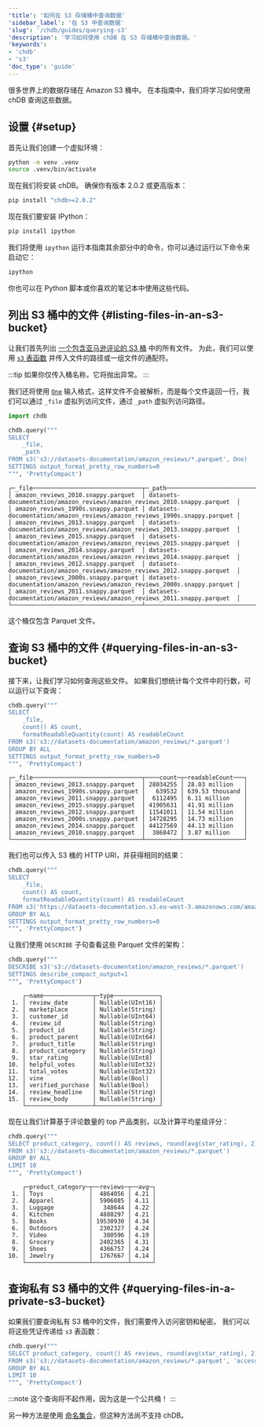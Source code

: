```yaml
---
'title': '如何在 S3 存储桶中查询数据'
'sidebar_label': '在 S3 中查询数据'
'slug': '/chdb/guides/querying-s3'
'description': '学习如何使用 chDB 在 S3 存储桶中查询数据。'
'keywords':
- 'chdb'
- 's3'
'doc_type': 'guide'
---
```


很多世界上的数据存储在 Amazon S3 桶中。
在本指南中，我们将学习如何使用 chDB 查询这些数据。

## 设置 {#setup}

首先让我们创建一个虚拟环境：

```bash
python -m venv .venv
source .venv/bin/activate
```

现在我们将安装 chDB。
确保你有版本 2.0.2 或更高版本：

```bash
pip install "chdb>=2.0.2"
```

现在我们要安装 IPython：

```bash
pip install ipython
```

我们将使用 `ipython` 运行本指南其余部分中的命令，你可以通过运行以下命令来启动它：

```bash
ipython
```

你也可以在 Python 脚本或你喜欢的笔记本中使用这些代码。

## 列出 S3 桶中的文件 {#listing-files-in-an-s3-bucket}

让我们首先列出 [一个包含亚马逊评论的 S3 桶](/getting-started/example-datasets/amazon-reviews) 中的所有文件。
为此，我们可以使用 [`s3` 表函数](/sql-reference/table-functions/s3) 并传入文件的路径或一组文件的通配符。

:::tip
如果你仅传入桶名称，它将抛出异常。
:::

我们还将使用 [`One`](/interfaces/formats#data-format-one) 输入格式，这样文件不会被解析，而是每个文件返回一行，我们可以通过 `_file` 虚拟列访问文件，通过 `_path` 虚拟列访问路径。

```python
import chdb

chdb.query("""
SELECT
    _file,
    _path
FROM s3('s3://datasets-documentation/amazon_reviews/*.parquet', One)
SETTINGS output_format_pretty_row_numbers=0
""", 'PrettyCompact')
```

```text
┌─_file───────────────────────────────┬─_path─────────────────────────────────────────────────────────────────────┐
│ amazon_reviews_2010.snappy.parquet  │ datasets-documentation/amazon_reviews/amazon_reviews_2010.snappy.parquet  │
│ amazon_reviews_1990s.snappy.parquet │ datasets-documentation/amazon_reviews/amazon_reviews_1990s.snappy.parquet │
│ amazon_reviews_2013.snappy.parquet  │ datasets-documentation/amazon_reviews/amazon_reviews_2013.snappy.parquet  │
│ amazon_reviews_2015.snappy.parquet  │ datasets-documentation/amazon_reviews/amazon_reviews_2015.snappy.parquet  │
│ amazon_reviews_2014.snappy.parquet  │ datasets-documentation/amazon_reviews/amazon_reviews_2014.snappy.parquet  │
│ amazon_reviews_2012.snappy.parquet  │ datasets-documentation/amazon_reviews/amazon_reviews_2012.snappy.parquet  │
│ amazon_reviews_2000s.snappy.parquet │ datasets-documentation/amazon_reviews/amazon_reviews_2000s.snappy.parquet │
│ amazon_reviews_2011.snappy.parquet  │ datasets-documentation/amazon_reviews/amazon_reviews_2011.snappy.parquet  │
└─────────────────────────────────────┴───────────────────────────────────────────────────────────────────────────┘
```

这个桶仅包含 Parquet 文件。

## 查询 S3 桶中的文件 {#querying-files-in-an-s3-bucket}

接下来，让我们学习如何查询这些文件。
如果我们想统计每个文件中的行数，可以运行以下查询：

```python
chdb.query("""
SELECT
    _file,
    count() AS count,
    formatReadableQuantity(count) AS readableCount    
FROM s3('s3://datasets-documentation/amazon_reviews/*.parquet')
GROUP BY ALL
SETTINGS output_format_pretty_row_numbers=0
""", 'PrettyCompact')
```

```text
┌─_file───────────────────────────────┬────count─┬─readableCount───┐
│ amazon_reviews_2013.snappy.parquet  │ 28034255 │ 28.03 million   │
│ amazon_reviews_1990s.snappy.parquet │   639532 │ 639.53 thousand │
│ amazon_reviews_2011.snappy.parquet  │  6112495 │ 6.11 million    │
│ amazon_reviews_2015.snappy.parquet  │ 41905631 │ 41.91 million   │
│ amazon_reviews_2012.snappy.parquet  │ 11541011 │ 11.54 million   │
│ amazon_reviews_2000s.snappy.parquet │ 14728295 │ 14.73 million   │
│ amazon_reviews_2014.snappy.parquet  │ 44127569 │ 44.13 million   │
│ amazon_reviews_2010.snappy.parquet  │  3868472 │ 3.87 million    │
└─────────────────────────────────────┴──────────┴─────────────────┘
```

我们也可以传入 S3 桶的 HTTP URI，并获得相同的结果：

```python
chdb.query("""
SELECT
    _file,
    count() AS count,
    formatReadableQuantity(count) AS readableCount    
FROM s3('https://datasets-documentation.s3.eu-west-3.amazonaws.com/amazon_reviews/*.parquet')
GROUP BY ALL
SETTINGS output_format_pretty_row_numbers=0
""", 'PrettyCompact')
```

让我们使用 `DESCRIBE` 子句查看这些 Parquet 文件的架构：

```python
chdb.query("""
DESCRIBE s3('s3://datasets-documentation/amazon_reviews/*.parquet')
SETTINGS describe_compact_output=1
""", 'PrettyCompact')
```

```text
    ┌─name──────────────┬─type─────────────┐
 1. │ review_date       │ Nullable(UInt16) │
 2. │ marketplace       │ Nullable(String) │
 3. │ customer_id       │ Nullable(UInt64) │
 4. │ review_id         │ Nullable(String) │
 5. │ product_id        │ Nullable(String) │
 6. │ product_parent    │ Nullable(UInt64) │
 7. │ product_title     │ Nullable(String) │
 8. │ product_category  │ Nullable(String) │
 9. │ star_rating       │ Nullable(UInt8)  │
10. │ helpful_votes     │ Nullable(UInt32) │
11. │ total_votes       │ Nullable(UInt32) │
12. │ vine              │ Nullable(Bool)   │
13. │ verified_purchase │ Nullable(Bool)   │
14. │ review_headline   │ Nullable(String) │
15. │ review_body       │ Nullable(String) │
    └───────────────────┴──────────────────┘
```

现在让我们计算基于评论数量的 top 产品类别，以及计算平均星级评分：

```python
chdb.query("""
SELECT product_category, count() AS reviews, round(avg(star_rating), 2) as avg
FROM s3('s3://datasets-documentation/amazon_reviews/*.parquet')
GROUP BY ALL
LIMIT 10
""", 'PrettyCompact')
```

```text
    ┌─product_category─┬──reviews─┬──avg─┐
 1. │ Toys             │  4864056 │ 4.21 │
 2. │ Apparel          │  5906085 │ 4.11 │
 3. │ Luggage          │   348644 │ 4.22 │
 4. │ Kitchen          │  4880297 │ 4.21 │
 5. │ Books            │ 19530930 │ 4.34 │
 6. │ Outdoors         │  2302327 │ 4.24 │
 7. │ Video            │   380596 │ 4.19 │
 8. │ Grocery          │  2402365 │ 4.31 │
 9. │ Shoes            │  4366757 │ 4.24 │
10. │ Jewelry          │  1767667 │ 4.14 │
    └──────────────────┴──────────┴──────┘
```

## 查询私有 S3 桶中的文件 {#querying-files-in-a-private-s3-bucket}

如果我们要查询私有 S3 桶中的文件，我们需要传入访问密钥和秘密。
我们可以将这些凭证传递给 `s3` 表函数：

```python
chdb.query("""
SELECT product_category, count() AS reviews, round(avg(star_rating), 2) as avg
FROM s3('s3://datasets-documentation/amazon_reviews/*.parquet', 'access-key', 'secret')
GROUP BY ALL
LIMIT 10
""", 'PrettyCompact')
```

:::note
这个查询将不起作用，因为这是一个公共桶！
:::

另一种方法是使用 [命名集合](/operations/named-collections)，但这种方法尚不支持 chDB。
